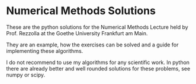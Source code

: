 # Numerical Methods Solutions

These are the python solutions for the Numerical Methods Lecture held by Prof. Rezzolla at the Goethe University Frankfurt am Main.

They are an example, how the exercises can be solved and a guide for implementing these algorithms.

I do not recommend to use my algorithms for any scientific work. In python there are already better and well rounded solutions for these problems, see numpy or scipy.
